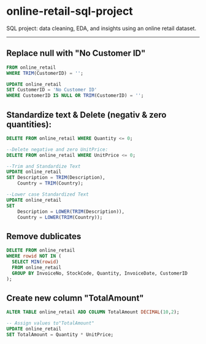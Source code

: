 # online-retail-sql-project
SQL project: data cleaning, EDA, and insights using an online retail dataset.

----
## Replace null with "No Customer ID"

```SQL
FROM online_retail
WHERE TRIM(CustomerID) = '';

UPDATE online_retail
SET CustomerID = 'No Customer ID'
WHERE CustomerID IS NULL OR TRIM(CustomerID) = '';
```
## Standardize text & Delete (negativ & zero quantities):
```SQL
DELETE FROM online_retail WHERE Quantity <= 0;

--Delete negative and zero UnitPrice:
DELETE FROM online_retail WHERE UnitPrice <= 0;

--Trim and Standardize Text
UPDATE online_retail
SET Description = TRIM(Description),
    Country = TRIM(Country);

--Lower case Standardized Text
UPDATE online_retail
SET
    Description = LOWER(TRIM(Description)),
    Country = LOWER(TRIM(Country));
```

## Remove dublicates
```SQL
DELETE FROM online_retail
WHERE rowid NOT IN (
  SELECT MIN(rowid)
  FROM online_retail
  GROUP BY InvoiceNo, StockCode, Quantity, InvoiceDate, CustomerID
);
```
## Create new column "TotalAmount"

```SQL
ALTER TABLE online_retail ADD COLUMN TotalAmount DECIMAL(10,2);

-- Assign values to"TotalAmount"
UPDATE online_retail
SET TotalAmount = Quantity * UnitPrice;
```
